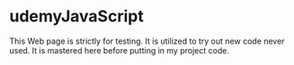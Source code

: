 # udemyJavaScript
This Web page is strictly for testing. It is utilized to try out new code never used. It is mastered here before
putting in my project code. 